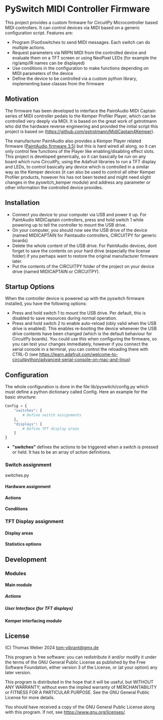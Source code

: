 # PySwitch MIDI Controller Firmware

This project provides a custom firmware for CircuitPy Microcontroller based MIDI controllers. It can control devices via MIDI based on a 
generic configuration script. Features are:

- Program (Foot)switches to send MIDI messages. Each switch can do multiple actions.
- Request parameters via NRPN MIDI from the controlled device and evaluate them on a TFT screen or using NeoPixel LEDs (for example the rig/amp/IR names can be displayed)
- Use conditions in the configuration to make functions depending on MIDI parameters of the device
- Define the device to be controlled via a custom python library, implementing base classes from the firmware

## Motivation

The firmware has been developed to interface the PaintAudio MIDI Captain series of MIDI controller pedals to the Kemper Profiler Player, which can be controlled
very deeply via MIDI. It is based on the great work of gstrotmann who did the hardware reverse engineering and provided the initial script this project is based on (https://github.com/gstrotmann/MidiCaptain4Kemper).

The manufacturer PaintAudio also provides a Kemper Player related firmware ([PaintAudio firmware 3.5](https://cdn.shopify.com/s/files/1/0656/8312/8548/files/FW_MINI6_KPP_V3.51.zip?v=1711205983)) but this is hard wired all along, so it can only control few functions of the Player like enabling/disabling effect slots. This project is developed generically, so it can basically be run on any board which runs CircuitPy, using the Adafruit libraries to run a TFT display and LEDs, to control basically any device which is controlled in a similar way as the Kemper devices (it can also be used to control all other Kemper Profiler products, however his has not been tested and might need slight changes in the pyswitch_kemper module) and address
any parameter or other information the controlled device provides.

## Installation

- Connect you device to your computer via USB and power it up. For PaintAudio MIDICaptain controllers, press and hold switch 1 while powering up to tell the controller to mount the USB drive.
- On your computer, you should now see the USB drive of the device (named MIDICAPTAIN for Paintaudio controllers, CIRCUITPY for generic boards)
- Delete the whole content of the USB drive. For PaintAudio devices, dont forget to save the contents on your hard drive (especially the license folder) if you perhaps want to restore the original manufacturer firmware later.
- Put the contents of the CIRCUITPY folder of the project on your device drive (named MIDICAPTAIN or CIRCUITPY).

## Startup Options

When the controller device is powered up with the pyswitch firmware installed, you have the following options:
- Press and hold switch 1 to mount the USB drive. Per default, this is disabled to save resources during normal operation.
- Press and hold switch 2 to enable auto-reload (obly valid when the USB drive is enabled). This enables re-booting the device whenever the USB drive 
contents have been changed (which is the default behaviour for CircuitPy boards). You could use this when configuring the firmware, so you can test your changes immediately, however if you connect the serial console in a terminal, you can control the reloading there with CTRL-D (see https://learn.adafruit.com/welcome-to-circuitpython/advanced-serial-console-on-mac-and-linux)

## Configuration

The whole configuration is done in the file lib/pyswitch/config.py which must define a python dictionary called Config. Here an example for the basic structure:

```python
Config = {
    "switches": [
		# Define switch assignments
	],
	"displays": [
		# Define TFT display areas
	]
}
```

- **"switches"** defines the actions to be triggered when a switch is pressed or held. It has to be an array of action definitions.



### Switch assignment

switches.py

#### Hardware assignment
#### Actions
#### Conditions

### TFT Display assignment

#### Display areas
#### Statistics options

## Development

### Modules

#### Main module

##### Actions
##### User Interface (for TFT displays)

#### Kemper interfacing module


## License

(C) Thomas Weber 2024 tom-vibrant@gmx.de

This program is free software: you can redistribute it and/or modify
it under the terms of the GNU General Public License as published by
the Free Software Foundation, either version 3 of the License, or
(at your option) any later version.

This program is distributed in the hope that it will be useful,
but WITHOUT ANY WARRANTY; without even the implied warranty of
MERCHANTABILITY or FITNESS FOR A PARTICULAR PURPOSE.  See the
GNU General Public License for more details.

You should have received a copy of the GNU General Public License
along with this program.  If not, see <https://www.gnu.org/licenses/>.
